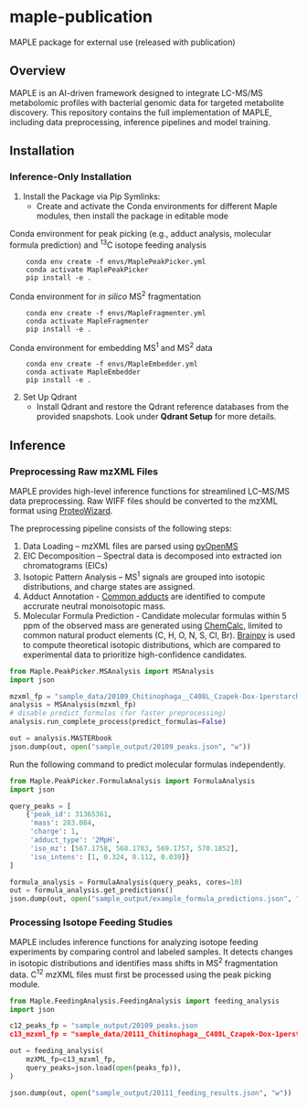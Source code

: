 # maple-publication
MAPLE package for external use (released with publication)

## Overview
MAPLE is an AI-driven framework designed to integrate LC-MS/MS metabolomic profiles with bacterial genomic data for targeted metabolite discovery. This repository contains the full implementation of MAPLE, including data preprocessing, inference pipelines and model training.

## Installation

### Inference-Only Installation
1. Install the Package via Pip Symlinks:
    - Create and activate the Conda environments for different Maple modules, then install the package in editable mode

Conda environment for peak picking (e.g., adduct analysis, molecular formula prediction) and <sup>13</sup>C isotope feeding analysis 
```
    conda env create -f envs/MaplePeakPicker.yml
    conda activate MaplePeakPicker
    pip install -e .
```

Conda environment for _in silico_ MS<sup>2</sup> fragmentation
```
    conda env create -f envs/MapleFragmenter.yml
    conda activate MapleFragmenter
    pip install -e .
```

Conda environment for embedding MS<sup>1</sup> and MS<sup>2</sup> data
```
    conda env create -f envs/MapleEmbedder.yml
    conda activate MapleEmbedder
    pip install -e .
```

2. Set Up Qdrant
    - Install Qdrant and restore the Qdrant reference databases from the provided snapshots. Look under **Qdrant Setup** for more details.

## Inference

### Preprocessing Raw mzXML Files

MAPLE provides high-level inference functions for streamlined LC–MS/MS data preprocessing. Raw WIFF files should be converted to the mzXML format using [ProteoWizard](https://hub.docker.com/r/proteowizard/pwiz-skyline-i-agree-to-the-vendor-licenses).

The preprocessing pipeline consists of the following steps:
1. Data Loading – mzXML files are parsed using [pyOpenMS](https://pyopenms.readthedocs.io/en/latest/)
2. EIC Decomposition – Spectral data is decomposed into extracted ion chromatograms (EICs)
3. Isotopic Pattern Analysis – MS<sup>1</sup> signals are grouped into isotopic distributions, and charge states are assigned.
4. Adduct Annotation - [Common adducts](https://github.com/magarveylab/maple-publication/blob/main/Maple/PeakPicker/database/adducts.csv) are identified to compute accrurate neutral monoisotopic mass.
5. Molecular Formula Prediction - Candidate molecular formulas within 5 ppm of the observed mass are generated using [ChemCalc](https://www.chemcalc.org/), limited to common natural product elements (C, H, O, N, S, Cl, Br). [Brainpy](https://github.com/mobiusklein/brainpy) is used to compute theoretical isotopic distributions, which are compared to experimental data to prioritize high-confidence candidates.
```python
from Maple.PeakPicker.MSAnalysis import MSAnalysis
import json

mzxml_fp = "sample_data/20109_Chitinophaga__C408L_Czapek-Dox-1perstarch_HP20-XAD7bags_C12_1.mzXML"
analysis = MSAnalysis(mzxml_fp)
# disable predict_formulas (for faster preprocessing)
analysis.run_complete_process(predict_formulas=False)

out = analysis.MASTERbook
json.dump(out, open("sample_output/20109_peaks.json", "w"))
```

Run the following command to predict molecular formulas independently.
```python
from Maple.PeakPicker.FormulaAnalysis import FormulaAnalysis
import json

query_peaks = [
    {'peak_id': 31365361,
     'mass': 283.084,
     'charge': 1,
     'adduct_type': '2MpH',
     'iso_mz': [567.1758, 568.1783, 569.1757, 570.1852],
     'iso_intens': [1, 0.324, 0.112, 0.039]}
]

formula_analysis = FormulaAnalysis(query_peaks, cores=10)
out = formula_analysis.get_predictions()
json.dump(out, open("sample_output/example_formula_predictions.json", "w"))
```

### Processing Isotope Feeding Studies

MAPLE includes inference functions for analyzing isotope feeding experiments by comparing control and labeled samples. It detects changes in isotopic distributions and identifies mass shifts in MS<sup>2</sup> fragmentation data. C<sup>12</sup> mzXML files must first be processed using the peak picking module.

```python
from Maple.FeedingAnalysis.FeedingAnalysis import feeding_analysis
import json

c12_peaks_fp = "sample_output/20109_peaks.json
c13_mzxml_fp = "sample_data/20111_Chitinophaga__C408L_Czapek-Dox-1perstarch_HP20-XAD7bags_C13_1.mzXML"

out = feeding_analysis(
    mzXML_fp=c13_mzxml_fp,
    query_peaks=json.load(open(peaks_fp)),
)

json.dump(out, open("sample_output/20111_feeding_results.json", "w"))

```